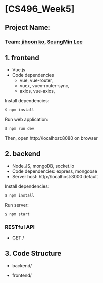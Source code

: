 # [CS496_Week5]
## Project Name: 
### Team: [jihoon ko](https://github.com/jihoon-ko), [SeungMin Lee](https://github.com/iamlsm97)

## 1. frontend
- Vue.js
- Code dependencies
    - vue, vue-router,
    - vuex, vuex-router-sync,
    - axios, vue-axios,

Install dependencies:
```bash
$ npm install
```
Run web application:
```bash
$ npm run dev
```
Then, open http://localhost:8080 on browser

## 2. backend
- Node.JS, mongoDB, socket.io
- Code dependencies: express, mongoose
- Server host: http://localhost:3000 default

Install dependencies:
```bash
$ npm install
```
Run server:
```bash
$ npm start
```

### RESTful API
- GET /


## 3. Code Structure

- backend/

- frontend/
